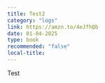 ```yaml
---
title: Test2
category: "logs"
link: https://amzn.to/4eJfhQb
date: 01-04-2025
type: book
recommended: "false"
local-title:
---
```


Test